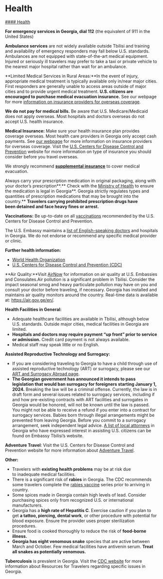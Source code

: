 # Health

[#### Health](javascript:void(0); "Health")

**For emergency services in Georgia, dial 112** (the equivalent of 911 in the United States)

**Ambulance services** are not widely available outside Tbilisi and training and availability of emergency responders may fall below U.S. standards. Ambulances are not equipped with state-of-the-art medical equipment. Injured or seriously ill travelers may prefer to take a taxi or private vehicle to the nearest major hospital rather than wait for an ambulance.

**Limited Medical Services in Rural Areas:**In the event of injury, appropriate medical treatment is typically available only in/near major cities. First responders are generally unable to access areas outside of major cities and to provide urgent medical treatment. **U.S. citizens are encouraged to purchase medical evacuation insurance.** See our webpage for more [information on insurance providers for overseas coverage](https://travel.state.gov/content/travel/en/international-travel/before-you-go/your-health-abroad/insurance-providers-overseas.html "Insurance Providers for Overseas Coverage").

**We do not pay for medical bills.** Be aware that U.S. Medicare/Medicaid does not apply overseas. Most hospitals and doctors overseas do not accept U.S. health insurance.

**Medical Insurance:** Make sure your health insurance plan provides coverage overseas. Most health care providers in Georgia only accept cash payments. See [our webpage](https://travel.state.gov/content/travel/en/international-travel/before-you-go/your-health-abroad/insurance-providers-overseas.html) for more information on insurance providers for overseas coverage. Visit the [U.S. Centers for Disease Control and Prevention](https://wwwnc.cdc.gov/travel/page/insurance) website for more information on type of insurance you should consider before you travel overseas.

We strongly recommend [**supplemental insurance**](https://travel.state.gov/content/travel/en/international-travel/before-you-go/your-health-abroad/insurance-providers-overseas.html) to cover medical evacuation.

Always carry your prescription medication in original packaging, along with your doctor’s prescription**.** Check with the [Ministry of Health](https://www.moh.gov.ge/en/) to ensure the medication is legal in Georgia**. Georgia strictly regulates types and quantities of prescription medications that may be brought into the country.** **Travelers carrying prohibited prescription drugs have been detained and face heavy fines or arrest.**

**Vaccinations:** Be up-to-date on all [vaccinations](https://travel.state.gov/content/travel/en/international-travel/International-Travel-Country-Information-Pages/Georgia.html#ExternalPopup) recommended by the U.S. Centers for Disease Control and Prevention.

The U.S. Embassy maintains a [list of English-speaking doctors](https://ge.usembassy.gov/medical-assistance/) and hospitals in Georgia. We do not endorse or recommend any specific medical provider or clinic.

**Further health information:**

* [World Health Organization](https://travel.state.gov/content/travel/en/international-travel/International-Travel-Country-Information-Pages/Georgia.html#ExternalPopup)
* [U.S. Centers for Disease Control and Prevention (CDC)](https://travel.state.gov/content/travel/en/international-travel/International-Travel-Country-Information-Pages/Georgia.html#ExternalPopup)

**Air Quality:**Visit [AirNow](https://www.airnow.gov/international/us-embassies-and-consulates/) for information on air quality at U.S. Embassies and Consulates.Air pollution is a significant problem in Tbilisi. Consider the impact seasonal smog and heavy particulate pollution may have on you and consult your doctor before traveling, if necessary. Georgia has installed and maintains air quality monitors around the country. Real-time data is available at: <https://air.gov.ge/en/>.

**Health Facilities in General:**

* Adequate healthcare facilities are available in Tbilisi, although below U.S. standards. Outside major cities, medical facilities in Georgia are limited.
* **Hospitals and doctors may require payment “up front” prior to service or admission.** Credit card payment is not always available.
* Medical staff may speak little or no English.

**Assisted Reproductive Technology and Surrogacy:**

* If you are considering traveling to Georgia to have a child through use of assisted reproductive technology (ART) or surrogacy, please see our [ART and Surrogacy Abroad page](https://travel.state.gov/content/travel/en/legal/travel-legal-considerations/us-citizenship/Assisted-Reproductive-Technology-ART-Surrogacy-Abroad.html).
* **The Georgian government has announced it intends to pass legislation that would ban surrogacy for foreigners starting January 1, 2024.** Breaking the law will be a criminal offense. Currently, the law is in draft form and several issues related to surrogacy services, including if and how pre-existing contracts with ART facilities and surrogates in Georgia would be honored, will not be known until the law is passed. You might not be able to receive a refund if you enter into a contract for surrogacy services. Babies born through illegal arrangements might be prevented from leaving Georgia. Before you commit to a surrogacy arrangement, seek independent legal advice. [A list of local attorneys](https://ge.usembassy.gov/legal-assistance/) in Georgia who have expressed interest in assisting U.S. citizens can be found on Embassy Tbilisi’s website.

**Adventure Travel**: Visit the U.S. Centers for Disease Control and Prevention website for more information about [Adventure Travel](https://wwwnc.cdc.gov/travel/page/adventure).

**Other:**

* Travelers with **existing health problems** may be at risk due to inadequate medical facilities.
* There is a significant risk of **rabies** in Georgia. The CDC recommends some travelers complete the [rabies vaccine](https://wwwnc.cdc.gov/travel/destinations/traveler/none/georgia?s_cid=ncezid-dgmq-travel-single-001) series prior to arriving in country.
* Some spices made in Georgia contain high levels of lead. Consider purchasing spices only from recognized U.S. or international manufacturers.
* Georgia has a **high rate of Hepatitis C**. Exercise caution if you plan to get **a tattoo, piercing, dental work**, or other procedure with potential for blood exposure. Ensure the provider uses proper sterilization procedures.
* Ensure food is cooked thoroughly to reduce the risk of **food-borne illness.**
* **Georgia has eight venomous snake** species that are active between March and October. Few medical facilities have antivenin serum. **Treat all snakes as potentially venomous.**

**Tuberculosis** is prevalent in Georgia. Visit the [CDC website](https://wwwnc.cdc.gov/travel/page/resources-for-travelers) for more information about Resources for Travelers regarding specific issues in Georgia.